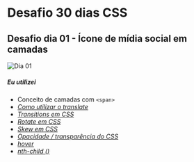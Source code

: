 # Desafio 30 dias CSS

##  Desafio dia 01 - Ícone de mídia social em camadas <a name="id01"></a>
![Dia 01](https://user-images.githubusercontent.com/37448340/88348819-d38d7000-cd24-11ea-99d1-39b04afb77f2.gif)

##### Eu utilizei

* Conceito de camadas com `<span>`
* *[Como utilizar o translate](https://developer.mozilla.org/pt-BR/docs/Web/CSS/transform-function/translate)*
* *[Transitions em CSS](https://www.w3schools.com/css/css3_transitions.asp)*
* *[Rotate em CSS](https://www.w3schools.com/cssref/css3_pr_transform.asp)*
* *[Skew em CSS](https://developer.mozilla.org/en-US/docs/Web/CSS/transform-function/skew)*
* *[Opacidade / transparência do CSS](https://www.w3schools.com/css/css_image_transparency.asp)*
* *[hover](https://www.w3schools.com/cssref/sel_hover.asp)*
* *[nth-child ()](https://www.w3schools.com/cssref/sel_nth-child.asp)*
